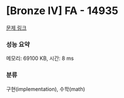 # [Bronze IV] FA - 14935 

[문제 링크](https://www.acmicpc.net/problem/14935) 

### 성능 요약

메모리: 69100 KB, 시간: 8 ms

### 분류

구현(implementation), 수학(math)

